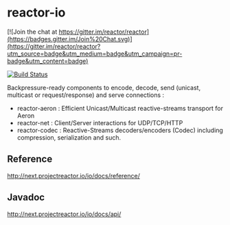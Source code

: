 # reactor-io

[![Join the chat at https://gitter.im/reactor/reactor](https://badges.gitter.im/Join%20Chat.svg)](https://gitter.im/reactor/reactor?utm_source=badge&utm_medium=badge&utm_campaign=pr-badge&utm_content=badge)

[![Build Status](https://drone.io/github.com/reactor/reactor-io/status.png)](https://drone.io/github.com/reactor/reactor-io/latest)

Backpressure-ready components to encode, decode, send (unicast, multicast or request/response) and serve connections :
- reactor-aeron : Efficient Unicast/Multicast reactive-streams transport for Aeron
- reactor-net   : Client/Server interactions for UDP/TCP/HTTP
- reactor-codec : Reactive-Streams decoders/encoders (Codec) including compression, serialization and such.

## Reference
http://next.projectreactor.io/io/docs/reference/

## Javadoc
http://next.projectreactor.io/io/docs/api/

